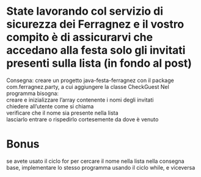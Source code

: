 # State lavorando col servizio di sicurezza dei Ferragnez e il vostro compito è di assicurarvi che accedano alla festa solo gli invitati presenti sulla lista (in fondo al post)
Consegna: creare un progetto java-festa-ferragnez con il package com.ferragnez.party, a cui aggiungere la classe CheckGuest Nel programma bisogna: <br/>
creare e inizializzare l’array contenente i nomi degli invitati <br/>
chiedere all’utente come si chiama<br/>
verificare che il nome sia presente nella lista<br/>
lasciarlo entrare o rispedirlo cortesemente da dove è venuto <br/>
# Bonus <br/>
se avete usato il ciclo for per cercare il nome nella lista nella consegna base, implementare lo stesso programma usando il ciclo while, e viceversa

